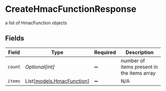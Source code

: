 # CreateHmacFunctionResponse

a list of HmacFunction objects


## Fields

| Field                                                  | Type                                                   | Required                                               | Description                                            |
| ------------------------------------------------------ | ------------------------------------------------------ | ------------------------------------------------------ | ------------------------------------------------------ |
| `count`                                                | *Optional[int]*                                        | :heavy_minus_sign:                                     | number of items present in the items array             |
| `items`                                                | List[[models.HmacFunction](../models/hmacfunction.md)] | :heavy_minus_sign:                                     | N/A                                                    |